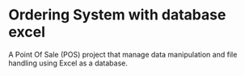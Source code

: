 # Ordering System with database excel
A Point Of Sale (POS) project that manage data manipulation and file handling using Excel as a database.
